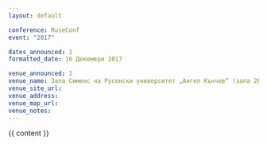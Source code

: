 ```yaml
---
layout: default

conference: RuseConf
event: "2017"

dates_announced: 1
formatted_date: 16 Декември 2017

venue_announced: 1
venue_name: Зала Сименс на Русенски университет „Ангел Кънчев“ (зала 2Г.204).
venue_site_url:
venue_address:
venue_map_url:
venue_notes:
---
```


{{ content }}
